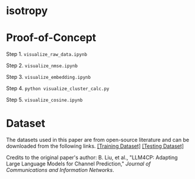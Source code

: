 # isotropy

# Proof-of-Concept
Step 1. `visualize_raw_data.ipynb`

Step 2. `visualize_nmse.ipynb`

Step 3. `visualize_embedding.ipynb`

Step 4. `python visualize_cluster_calc.py`

Step 5. `visualize_cosine.ipynb`

# Dataset

The datasets used in this paper are from open-source literature and can be downloaded from the following links.
[[Training Dataset]](https://pan.baidu.com/s/19DtLPftHomCb6_1V2lREtw?pwd=3gbv)
[[Testing Dataset]](https://pan.baidu.com/s/10KzmwC1jncozOGNZ02Hlaw?pwd=sxfd)

Credits to the original paper's author:
B. Liu, et al., "LLM4CP: Adapting Large Language Models for Channel Prediction," *Journal of Communications and Information Networks*.
